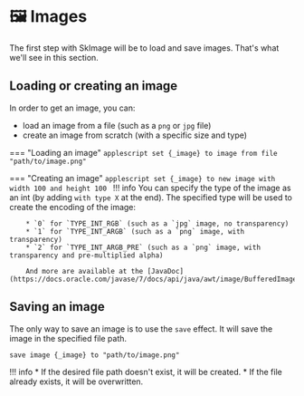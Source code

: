 # 🖼️ Images

The first step with SkImage will be to load and save images. That's what we'll see in this section.

## Loading or creating an image

In order to get an image, you can:

* load an image from a file (such as a `png` or `jpg` file)
* create an image from scratch (with a specific size and type)

=== "Loading an image"
    ```applescript
    set {_image} to image from file "path/to/image.png"
    ```

=== "Creating an image"
    ```applescript
    set {_image} to new image with width 100 and height 100
    ```
    !!! info
        You can specify the type of the image as an int (by adding `with type X` at the end). The specified type will be used to create the encoding of the image:
    
        * `0` for `TYPE_INT_RGB` (such as a `jpg` image, no transparency)
        * `1` for `TYPE_INT_ARGB` (such as a `png` image, with transparency)
        * `2` for `TYPE_INT_ARGB_PRE` (such as a `png` image, with transparency and pre-multiplied alpha)
        
        And more are available at the [JavaDoc](https://docs.oracle.com/javase/7/docs/api/java/awt/image/BufferedImage.html#TYPE_CUSTOM).

## Saving an image

The only way to save an image is to use the `save` effect. It will save the image in the specified file path.

```applescript
save image {_image} to "path/to/image.png"
```

!!! info
    * If the desired file path doesn't exist, it will be created. 
    * If the file already exists, it will be overwritten.